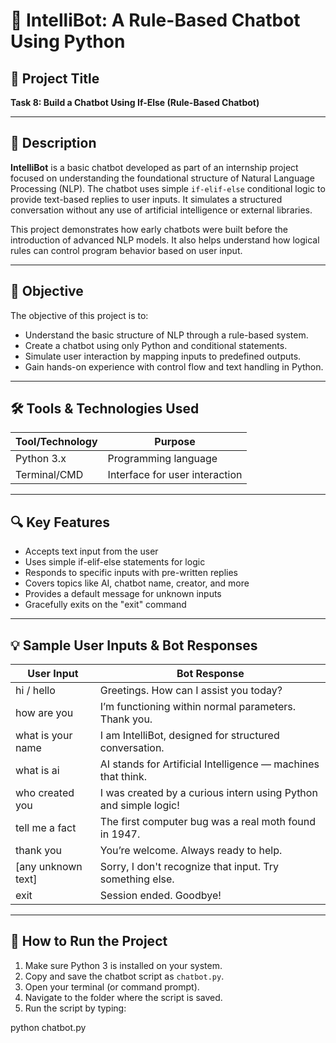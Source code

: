 # 🤖 IntelliBot: A Rule-Based Chatbot Using Python

## 📌 Project Title
**Task 8: Build a Chatbot Using If-Else (Rule-Based Chatbot)**

---

## 🧠 Description

**IntelliBot** is a basic chatbot developed as part of an internship project focused on understanding the foundational structure of Natural Language Processing (NLP). The chatbot uses simple `if-elif-else` conditional logic to provide text-based replies to user inputs. It simulates a structured conversation without any use of artificial intelligence or external libraries.

This project demonstrates how early chatbots were built before the introduction of advanced NLP models. It also helps understand how logical rules can control program behavior based on user input.

---

## 🎯 Objective

The objective of this project is to:
- Understand the basic structure of NLP through a rule-based system.
- Create a chatbot using only Python and conditional statements.
- Simulate user interaction by mapping inputs to predefined outputs.
- Gain hands-on experience with control flow and text handling in Python.

---

## 🛠️ Tools & Technologies Used

| Tool/Technology | Purpose                        |
|-----------------|--------------------------------|
| Python 3.x      | Programming language           |
| Terminal/CMD    | Interface for user interaction |


---

## 🔍 Key Features

- Accepts text input from the user
- Uses simple if-elif-else statements for logic
- Responds to specific inputs with pre-written replies
- Covers topics like AI, chatbot name, creator, and more
- Provides a default message for unknown inputs
- Gracefully exits on the "exit" command

---

## 💡 Sample User Inputs & Bot Responses

| User Input            | Bot Response                                                       |
|------------------------|--------------------------------------------------------------------|
| hi / hello             | Greetings. How can I assist you today?                            |
| how are you            | I’m functioning within normal parameters. Thank you.              |
| what is your name      | I am IntelliBot, designed for structured conversation.            |
| what is ai             | AI stands for Artificial Intelligence — machines that think.      |
| who created you        | I was created by a curious intern using Python and simple logic!  |
| tell me a fact         | The first computer bug was a real moth found in 1947.             |
| thank you              | You’re welcome. Always ready to help.                             |
| [any unknown text]     | Sorry, I don't recognize that input. Try something else.          |
| exit                   | Session ended. Goodbye!                                           |

---

## 🚀 How to Run the Project

1. Make sure Python 3 is installed on your system.
2. Copy and save the chatbot script as `chatbot.py`.
3. Open your terminal (or command prompt).
4. Navigate to the folder where the script is saved.
5. Run the script by typing:

python chatbot.py
